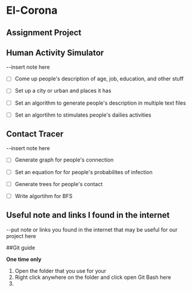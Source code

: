 # El-Corona
## Assignment Project

## Human Activity Simulator

--insert note here
- [ ] Come up people's description of age, job, education, and other stuff
- [ ] Set up a city or urban and places it has
- [ ] Set an algorithm to generate people's description in multiple text files
- [ ] Set an algortihm to stimulates people's dailies activities


## Contact Tracer

--insert note here

- [ ] Generate graph for people's connection
- [ ] Set an equation for for people's probabilites of infection
- [ ] Generate trees for people's contact
- [ ] Write algortihm for BFS


## Useful note and links I found in the internet

--put note or links you found in the internet that may be useful for our project here

##Git guide

**One time only**
1. Open the folder that you use for your
2. Right click anywhere on the folder and click open Git Bash here
3. 

